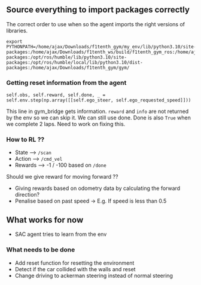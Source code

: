 ## Source everything to import packages correctly

The correct order to use when so the agent imports the right versions of libraries.

```
export PYTHONPATH=/home/ajax/Downloads/f1tenth_gym/my_env/lib/python3.10/site-packages:/home/ajax/Downloads/f1tenth_ws/build/f1tenth_gym_ros:/home/ajax/Downloads/f1tenth_ws/install/f1tenth_gym_ros/lib/python3.10/site-packages:/opt/ros/humble/lib/python3.10/site-packages:/opt/ros/humble/local/lib/python3.10/dist-packages:/home/ajax/Downloads/f1tenth_gym/gym/
```

### Getting reset information from the agent

`self.obs, self.reward, self.done, _ = self.env.step(np.array([[self.ego_steer, self.ego_requested_speed]]))`

This line in gym_bridge gets information. `reward` and `info` are not returned by the env so we can skip it. We can still use done. Done is also `True` when we complete 2 laps. Need to work on fixing this.

### How to RL ??
- State --> `/scan`
- Action --> `/cmd_vel`
- Rewards --> -1 / -100 based on `/done`

Should we give reward for moving forward ??
- Giving rewards based on odometry data by calculating the forward direction?
- Penalise based on past speed -> E.g. If speed is less than 0.5

## What works for now 
- SAC agent tries to learn from the env

### What needs to be done
- Add reset function for resetting the environment
- Detect if the car collided with the walls and reset
- Change driving to ackerman steering instead of normal steering 